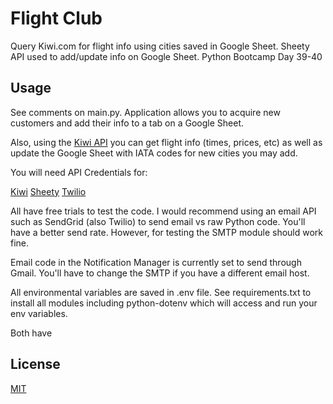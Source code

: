 # Flight Club

Query Kiwi.com for flight info using cities saved in Google Sheet. Sheety
API used to add/update info on Google Sheet. Python Bootcamp Day 39-40


## Usage
See comments on main.py. Application allows you to acquire new customers and add
their info to a tab on a Google Sheet.

Also, using the [Kiwi API](kiwi.com) you can get flight info (times, prices, etc)
as well as update the Google Sheet with IATA codes for new cities you may add.

You will need API Credentials for:

[Kiwi](https://partners.kiwi.com/our-solutions/tequila/)
[Sheety](https://sheety.co/)
[Twilio](https://www.twilio.com/docs/sms)

All have free trials to test the code. I would recommend using an email API such
as SendGrid (also Twilio) to send email vs raw Python code. You'll have a better
send rate. However, for testing the SMTP module should work fine.

Email code in the Notification Manager is currently set to send through Gmail.
You'll have to change the SMTP if you have a different email host.

All environmental variables are saved in .env file. See requirements.txt to install
all modules including python-dotenv which will access and run your env variables.

Both have 


## License
[MIT](https://choosealicense.com/licenses/mit/)